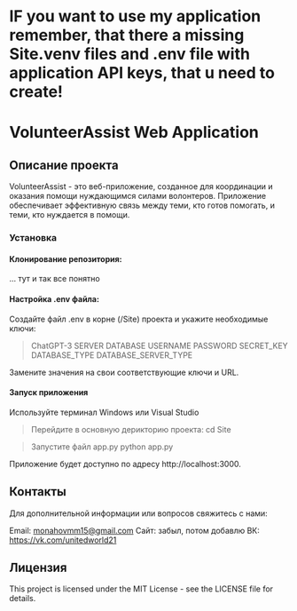 # IF you want to use my application remember, that there a missing Site\.venv files and .env file with application API keys, that u need to create!


# VolunteerAssist Web Application

## Описание проекта

VolunteerAssist - это веб-приложение, созданное для координации и оказания помощи нуждающимся силами волонтеров. Приложение обеспечивает эффективную связь между теми, кто готов помогать, и теми, кто нуждается в помощи.

### Установка

#### Клонирование репозитория:

... тут и так все понятно

#### Настройка .env файла:

Создайте файл .env в корне (/Site) проекта и укажите необходимые ключи:

> ChatGPT-3
> SERVER
> DATABASE
> USERNAME
> PASSWORD
> SECRET_KEY 
> DATABASE_TYPE 
> DATABASE_SERVER_TYPE

Замените значения на свои соответствующие ключи и URL.

#### Запуск приложения

Используйте терминал Windows или Visual Studio

> Перейдите в основную дерикторию проекта:
cd Site

> Запустите файл app.py
python app.py

Приложение будет доступно по адресу http://localhost:3000.

## Контакты

Для дополнительной информации или вопросов свяжитесь с нами:

Email: monahovmm15@gmail.com
Сайт: забыл, потом добавлю
ВК: https://vk.com/unitedworld21

## Лицензия
This project is licensed under the MIT License - see the LICENSE file for details.